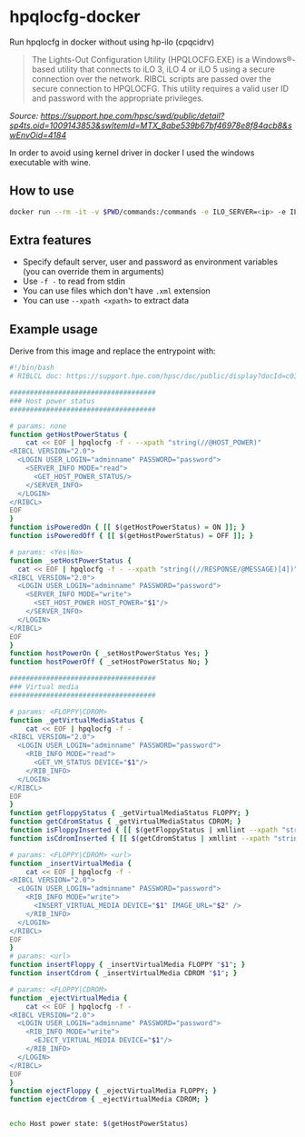 # hpqlocfg-docker
Run hpqlocfg in docker without using hp-ilo (cpqcidrv)

> The Lights-Out Configuration Utility (HPQLOCFG.EXE) is a Windows®-based utility that connects to iLO 3, iLO 4 or iLO 5 using a secure connection over the network. RIBCL scripts are passed over the secure connection to HPQLOCFG. This utility requires a valid user ID and password with the appropriate privileges.

*Source: https://support.hpe.com/hpsc/swd/public/detail?sp4ts.oid=1009143853&swItemId=MTX_8abe539b67bf46978e8f84acb8&swEnvOid=4184*

In order to avoid using kernel driver in docker I used the windows executable with wine.

## How to use

```bash
docker run --rm -it -v $PWD/commands:/commands -e ILO_SERVER=<ip> -e ILO_USER=<user> -e ILO_PASSWORD="<password>" janosroden/hpqlocfg -f /commands/power_state.ribcl --xpath "string(//@HOST_POWER)"
```

## Extra features

- Specify default server, user and password as environment variables (you can override them in arguments)
- Use `-f -` to read from stdin
- You can use files which don't have `.xml` extension
- You can use `--xpath <xpath>` to extract data

## Example usage

Derive from this image and replace the entrypoint with:

```bash
#!/bin/bash
# RIBLCL doc: https://support.hpe.com/hpsc/doc/public/display?docId=c03334058

####################################
### Host power status
####################################

# params: none
function getHostPowerStatus {
    cat << EOF | hpqlocfg -f - --xpath "string(//@HOST_POWER)"
<RIBCL VERSION="2.0">
  <LOGIN USER_LOGIN="adminname" PASSWORD="password">
    <SERVER_INFO MODE="read">
      <GET_HOST_POWER_STATUS/>
    </SERVER_INFO>
  </LOGIN>
</RIBCL>
EOF
}
function isPoweredOn { [[ $(getHostPowerStatus) = ON ]]; }
function isPoweredOff { [[ $(getHostPowerStatus) = OFF ]]; }

# params: <Yes|No>
function _setHostPowerStatus {
  cat << EOF | hpqlocfg -f - --xpath "string((//RESPONSE/@MESSAGE)[4])"
<RIBCL VERSION="2.0">
  <LOGIN USER_LOGIN="adminname" PASSWORD="password">
    <SERVER_INFO MODE="write">
      <SET_HOST_POWER HOST_POWER="$1"/>
    </SERVER_INFO>
  </LOGIN>
</RIBCL>
EOF
}
function hostPowerOn { _setHostPowerStatus Yes; }
function hostPowerOff { _setHostPowerStatus No; }

####################################
### Virtual media
####################################

# params: <FLOPPY|CDROM>
function _getVirtualMediaStatus {
    cat << EOF | hpqlocfg -f -
<RIBCL VERSION="2.0">
  <LOGIN USER_LOGIN="adminname" PASSWORD="password">
    <RIB_INFO MODE="read">
      <GET_VM_STATUS DEVICE="$1"/>
    </RIB_INFO>
  </LOGIN>
</RIBCL>
EOF
}
function getFloppyStatus { _getVirtualMediaStatus FLOPPY; }
function getCdromStatus { _getVirtualMediaStatus CDROM; }
function isFloppyInserted { [[ $(getFloppyStatus | xmllint --xpath "string(//@IMAGE_INSERTED)" -) = YES ]]; }
function isCdromInserted { [[ $(getCdromStatus | xmllint --xpath "string(//@IMAGE_INSERTED)" -) = YES ]]; }

# params: <FLOPPY|CDROM> <url>
function _insertVirtualMedia {
    cat << EOF | hpqlocfg -f -
<RIBCL VERSION="2.0">
  <LOGIN USER_LOGIN="adminname" PASSWORD="password">
    <RIB_INFO MODE="write">
      <INSERT_VIRTUAL_MEDIA DEVICE="$1" IMAGE_URL="$2" />
    </RIB_INFO>
  </LOGIN>
</RIBCL>
EOF
}
# params: <url>
function insertFloppy { _insertVirtualMedia FLOPPY "$1"; }
function insertCdrom { _insertVirtualMedia CDROM "$1"; }

# params: <FLOPPY|CDROM>
function _ejectVirtualMedia {
    cat << EOF | hpqlocfg -f -
<RIBCL VERSION="2.0">
  <LOGIN USER_LOGIN="adminname" PASSWORD="password">
    <RIB_INFO MODE="write">
      <EJECT_VIRTUAL_MEDIA DEVICE="$1"/>
    </RIB_INFO>
  </LOGIN>
</RIBCL>
EOF
}
function ejectFloppy { _ejectVirtualMedia FLOPPY; }
function ejectCdrom { _ejectVirtualMedia CDROM; }


echo Host power state: $(getHostPowerStatus)
```

